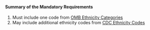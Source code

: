 #### Summary of the Mandatory Requirements 

1.  Must include one code from [OMB Ethnicity Categories](valueset-omb-ethnicity.html)
1.  May include additional ethnicity codes from [CDC Ethnicity Codes](valueset-detailed-ethnicity.html)